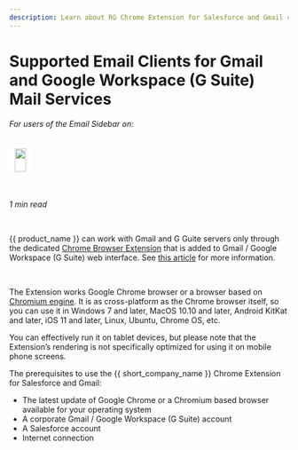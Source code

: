 ```yaml
---
description: Learn about RG Chrome Extension for Salesforce and Gmail compatibility with Chromium based browsers
---
```

# Supported Email Clients for Gmail and Google Workspace (G Suite) Mail Services  
  

<i>For users of the Email Sidebar on:</i><br><br>
<div class="container" style="display: inline-block; height: 42px; width: auto; padding: 5px 10px; background-color: #fff;"><img src="https://smartcloudconnect.io/wp-content/uploads/2021/08/logo-Gmail.jpg" style="height: 100%; object-fit: contain; vertical-align: middle;"></div> 

&nbsp;

*1 min read*  

<!-- ShareThis BEGIN --> 
<div class="addthis_inline_share_toolbox"></div>
<!-- End ShareThis --> 

&nbsp;

{{ product_name }} can work with Gmail and G Guite servers only through the dedicated [Chrome Browser Extension](https://chrome.google.com/webstore/detail/revenue-inbox-for-salesfo/agfekjndkedoakoeahndfnjilkifbicn?hl=en) that is added to Gmail / Google Workspace (G Suite) web interface. See [this article](../Chrome-Extension-Intro/) for more information.

&nbsp;

The Extension works Google Chrome browser or a browser based on [Chromium engine](https://en.wikipedia.org/wiki/Chromium_(web_browser)). It is as cross-platform as the Chrome browser itself, so you can use it in Windows 7 and later, MacOS 10.10 and later, Android KitKat and later, iOS 11 and later, Linux, Ubuntu, Chrome OS, etc.

You can effectively run it on tablet devices, but please note that the Extension’s rendering is not specifically optimized for using it on mobile phone screens.

The prerequisites to use the {{ short_company_name }} Chrome Extension for Salesforce and Gmail:  

- The latest update of Google Chrome or a Chromium based browser available for your operating system  
- A corporate Gmail / Google Workspace (G Suite) account  
- A Salesforce account  
- Internet connection  


 &#160;

&nbsp;

